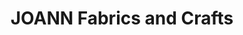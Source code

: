 ---
title: "JOANN Fabrics and Crafts"
url: /cascade-plaza/joann-fabrics-and-crafts/
shop: Basteln
---
